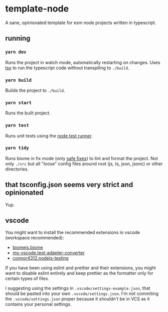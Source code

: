 # template-node

A sane, opinionated template for esm node projects written in typescript.

## running

### `yarn dev`

Runs the project in watch mode, automatically restarting on changes. Uses [tsx](https://github.com/privatenumber/tsx) to run the typescript code without transpiling to `./build`.

### `yarn build`

Builds the project to `./build`.

### `yarn start`

Runs the built project.

### `yarn test`

Runs unit tests using the [node test runner](https://nodejs.org/api/test.html).

### `yarn tidy`

Runs biome in fix mode (only [safe fixes](https://biomejs.dev/linter/#safe-fixes)) to lint and format the project. Not only `./src` but all "loose" config files around root (js, ts, json, jsonc) or other directories.

## that tsconfig.json seems very strict and opinionated

Yup.

## vscode

You might want to install the recommended extensions in vscode (workspace recommended):

- [biomejs.biome](https://marketplace.visualstudio.com/items?itemName=biomejs.biome)
- [ms-vscode.test-adapter-converter](https://marketplace.visualstudio.com/items?itemName=ms-vscode.test-adapter-converter)
- [connor4312.nodejs-testing](https://marketplace.visualstudio.com/items?itemName=connor4312.nodejs-testing)

If you have been using eslint and prettier and their extensions, you might want to disable eslint entirely and keep prettier as the formatter only for certain types of files.

I suggesting using the settings in `.vscode/settings-example.json`, that should be pasted into your own `.vscode/settings.json`. I'm not commiting the `.vscode/settings.json` proper because it shouldn't be in VCS as it contains your personal settings.
